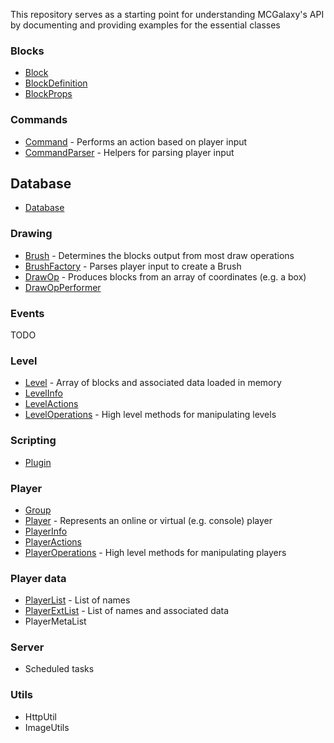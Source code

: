 This repository serves as a starting point for understanding MCGalaxy's API by documenting and providing examples for the essential classes

### Blocks
- [Block](/Block/Block.md)
- [BlockDefinition](/Block/BlockDefinition.md)
- [BlockProps](/Block/BlockProps.md)

### Commands
- [Command](/Scripting/Command.md) - Performs an action based on player input
- [CommandParser](/Scripting/CommandParser.md) - Helpers for parsing player input

## Database
- [Database](/Database/Database.md)

### Drawing
- [Brush](/Drawing/Brush.md) - Determines the blocks output from most draw operations
- [BrushFactory](/Drawing/BrushFactory.md) - Parses player input to create a Brush
- [DrawOp](/Drawing/DrawOp.md) - Produces blocks from an array of coordinates (e.g. a box)
- [DrawOpPerformer](/Drawing/DrawOpPerformer.md)

### Events
TODO

### Level
- [Level](/Level/Level.md) - Array of blocks and associated data loaded in memory
- [LevelInfo](/Level/LevelInfo.md)
- [LevelActions](/Level/LevelActions.md)
- [LevelOperations](/Level/LevelOperations.md) - High level methods for manipulating levels

### Scripting
- [Plugin](/Scripting/Plugin.md)

### Player
- [Group](/Player/Group.md)
- [Player](/Player/Player.md) - Represents an online or virtual (e.g. console) player
- [PlayerInfo](/Player/PlayerInfo.md)
- [PlayerActions](/Player/PlayerActions.md)
- [PlayerOperations](/Player/PlayerOperations.md) - High level methods for manipulating players

### Player data
- [PlayerList](/Player/PlayerList.md) - List of names
- [PlayerExtList](/Player/PlayerExtList.md) - List of names and associated data
- PlayerMetaList

### Server
- Scheduled tasks

### Utils
- HttpUtil
- ImageUtils
